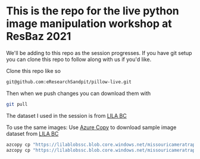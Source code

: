 # This is the repo for the live python image manipulation workshop at ResBaz 2021

We'll be adding to this repo as the session progresses.  If you have git setup you can clone this repo to follow along with us if you'd like.


Clone this repo like so
```bash
git@github.com:eResearchSandpit/pillow-live.git
```

Then when we push changes you can download them with

```bash
git pull
```

The dataset I used in the session is from [LILA BC](https://lila.science/image-access)

To use the same images:
Use [Azure Copy](https://docs.microsoft.com/en-us/azure/storage/common/storage-use-azcopy-v10) to download sample image dataset from [LILA BC](https://lila.science/image-access)
```bash
azcopy cp "https://lilablobssc.blob.core.windows.net/missouricameratraps/images/Set1/1.02-Agouti/SEQ75520?st=2020-01-01T00%3A00%3A00Z&se=2034-01-01T00%3A00%3A00Z&sp=rl&sv=2019-07-07&sr=c&sig=zf5Vb3BmlGgBKBM1ZtAZsEd1vZvD6EbN%2BNDzWddJsUI%3D" . --recursive
azcopy cp "https://lilablobssc.blob.core.windows.net/missouricameratraps/images/Set1/1.02-Agouti/SEQ75583?st=2020-01-01T00%3A00%3A00Z&se=2034-01-01T00%3A00%3A00Z&sp=rl&sv=2019-07-07&sr=c&sig=zf5Vb3BmlGgBKBM1ZtAZsEd1vZvD6EbN%2BNDzWddJsUI%3D" . --recursive
```